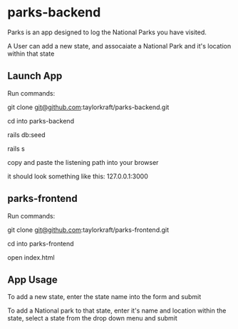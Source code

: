 # parks-backend

Parks is an app designed to log the National Parks you have visited.

A User can add a new state, and assocaiate a National Park and it's location within that state

## Launch App

Run commands:

git clone git@github.com:taylorkraft/parks-backend.git

cd into parks-backend

rails db:seed

rails s

copy and paste the listening path into your browser

it should look something like this: 127.0.0.1:3000

## parks-frontend

Run commands:

git clone git@github.com:taylorkraft/parks-frontend.git

cd into parks-frontend

open index.html

## App Usage

To add a new state, enter the state name into the form and submit

To add a National park to that state, enter it's name and location within the state, select a state from the drop down menu and submit



